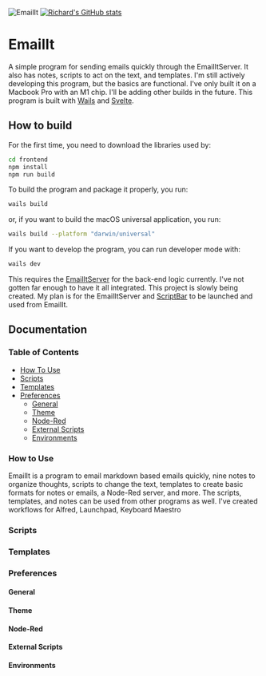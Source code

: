 ![EmailIt](https://socialify.git.ci/raguay/EmailIt/image?description=1&font=Source%20Code%20Pro&forks=1&issues=1&language=1&name=1&owner=1&pattern=Circuit%20Board&pulls=1&stargazers=1&theme=Dark)
[![Richard's GitHub stats](https://github-readme-stats.vercel.app/api?username=raguay)](https://github.com/anuraghazra/github-readme-stats)

# EmailIt

A simple program for sending emails quickly through the EmailItServer. It also has notes, scripts to act on the text, and templates. I'm still actively developing this program, but the basics are functional. I've only built it on a Macbook Pro with an M1 chip. I'll be adding other builds in the future. This program is built with [Wails](https://wails.io/) and [Svelte](https://svelte.dev/).

## How to build

For the first time, you need to download the libraries used by:

```sh
cd frontend
npm install
npm run build
```

To build the program and package it properly, you run:

```sh
wails build
```

or, if you want to build the macOS universal application, you run:

```sh
wails build --platform "darwin/universal"
```

If you want to develop the program, you can run developer mode with:

``` sh
wails dev
```

This requires the [EmailItServer](https://github.com/raguay/EmailItServer.git) for the back-end logic currently. I've not gotten far enough to have it all integrated. This project is slowly being created. My plan is for the EmailItServer and [ScriptBar](https://github.com/raguay/ScriptBarApp) to be launched and used from EmailIt.

## Documentation

### Table of Contents

- [How To Use](#how-to-use)
- [Scripts](#scripts)
- [Templates](#templates)
- [Preferences](#preferences)
  - [General](#general)
  - [Theme](#theme)
  - [Node-Red](#node-red)
  - [External Scripts](#external-scripts)
  - [Environments](#environments)

### How to Use

EmailIt is a program to email markdown based emails quickly, nine notes to organize thoughts, scripts to change the text, templates to create basic formats for notes or emails, a Node-Red server, and more. The scripts, templates, and notes can be used from other programs as well. I've created workflows for Alfred, Launchpad, Keyboard Maestro
### Scripts

### Templates

### Preferences

#### General

#### Theme

#### Node-Red

#### External Scripts

#### Environments

